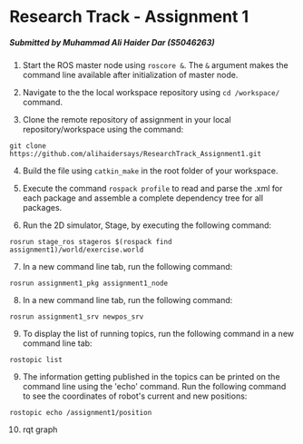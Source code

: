 # Research Track - Assignment 1
##### Submitted by Muhammad Ali Haider Dar (S5046263)

1. Start the ROS master node using `roscore &`. The `&` argument makes the command line available after initialization of master node.

2. Navigate to the the local workspace repository using `cd /workspace/` command.

3. Clone the remote repository of assignment in your local repository/workspace using the command:
```
git clone https://github.com/alihaidersays/ResearchTrack_Assignment1.git
```

4. Build the file using `catkin_make` in the root folder of your workspace.

5. Execute the command `rospack profile` to read and parse the .xml for each package and assemble a complete dependency tree for all packages.

6. Run the 2D simulator, Stage, by executing the following command:
```
rosrun stage_ros stageros $(rospack find assignment1)/world/exercise.world
```

7. In a new command line tab, run the following command:
```
rosrun assignment1_pkg assignment1_node
```

8. In a new command line tab, run the following command:
```
rosrun assignment1_srv newpos_srv
```

9. To display the list of running topics, run  the following command in a new command line tab:
```
rostopic list
```

9. The information getting published in the topics can be printed on the command line using the 'echo' command. Run the following command to see the coordinates of robot's current and new positions:
```
rostopic echo /assignment1/position
```

10. rqt graph 
